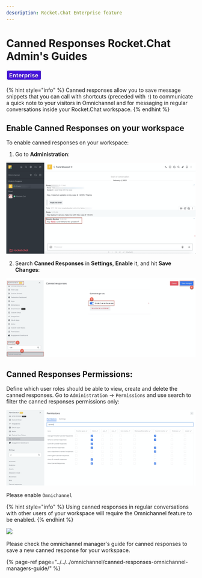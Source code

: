 ```yaml
---
description: Rocket.Chat Enterprise feature
---
```


# Canned Responses Rocket.Chat Admin's Guides

![](../../../../.gitbook/assets/2021-06-10_22-31-38%20%283%29%20%283%29%20%283%29%20%283%29%20%283%29%20%283%29%20%283%29%20%283%29.jpg)

{% hint style="info" %}
Canned responses allow you to save message snippets that you can call with shortcuts \(preceded with `!`\) to communicate a quick note to your visitors in Omnichannel and for messaging in regular conversations inside your Rocket.Chat workspace.
{% endhint %}

## Enable Canned Responses on your workspace

To enable canned responses on your workspace:

1. Go to **Administration**:

![](../../../../.gitbook/assets/image%20%28241%29.png)

2. Search **Canned Responses** in **Settings**, **Enable** it, and hit **Save Changes**:

![](../../../../.gitbook/assets/image%20%28535%29.png)

## Canned Responses Permissions:

Define which user roles should be able to view, create and delete the canned responses. Go to `Administration` -&gt; `Permissions` and use search to filter the canned responses permissions only:

![](../../../../.gitbook/assets/image%20%28550%29.png)

Please  enable `Omnichannel`

{% hint style="info" %}
Using canned responses in regular conversations with other users of your workspace will require the Omnichannel feature to be enabled.
{% endhint %}

![](../../../../.gitbook/assets/screenshot-2020-07-28-at-00.23.19.png)

Please check the omnichannel manager's guide for canned responses to save a new canned response for your workspace.

{% page-ref page="../../../omnichannel/canned-responses-omnichannel-managers-guide/" %}




